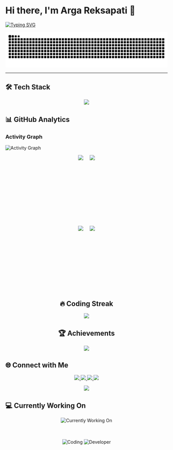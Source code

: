 # Hi there, I'm Arga Reksapati 👋

[![Typing SVG](https://readme-typing-svg.demolab.com?font=Fira+Code&pause=1000&color=00F728&width=435&lines=HELLO+WORLD+;ITS+ME+ARGA;Tech+Enthusiast)](https://git.io/typing-svg)

<div align="center">
  <!-- Gunakan elemen picture untuk mendukung mode gelap dan terang -->
  <picture>
    <source media="(prefers-color-scheme: dark)" srcset="https://raw.githubusercontent.com/areksaxyz/areksaxyz/output/github-contribution-grid-snake-dark.svg" />
    <source media="(prefers-color-scheme: light)" srcset="https://raw.githubusercontent.com/areksaxyz/areksaxyz/output/github-contribution-grid-snake.svg" />
    <img alt="GitHub Snake Animation" src="https://raw.githubusercontent.com/areksaxyz/areksaxyz/output/github-contribution-grid-snake.svg" />
  </picture>
</div>

---

## 🛠 Tech Stack

<p align="center">
  <!-- Tambahkan ikon Java di awal -->
  <img src="https://skillicons.dev/icons?i=java,py,js,git,github,linux,vscode,&perline=8" />
</p>

## 📊 GitHub Analytics

### Activity Graph
![Activity Graph](https://github-readme-activity-graph.vercel.app/graph?username=areksaxyz&theme=react-dark&hide_border=true&area=true&custom_title=Contribution%20Timeline&color=00F728&line=00F728&point=FFFFFF)

<div align="center">
  <div style="display: flex; gap: 20px; justify-content: center">
    <img src="https://github-profile-summary-cards.vercel.app/api/cards/repos-per-language?username=areksaxyz&theme=github_dark" height="200" />
    <img src="https://github-profile-summary-cards.vercel.app/api/cards/most-commit-language?username=areksaxyz&theme=github_dark" height="200" />
  </div>
  
  <div style="display: flex; gap: 20px; justify-content: center; margin-top: 20px">
    <img src="https://github-profile-summary-cards.vercel.app/api/cards/stats?username=areksaxyz&theme=github_dark" height="200" />
    <img src="https://github-profile-summary-cards.vercel.app/api/cards/productive-time?username=areksaxyz&theme=github_dark&utcOffset=8" height="200" />
  </div>
</div>

<div align="center">
  <h2>🔥 Coding Streak</h2>
  <img src="https://github-readme-streak-stats.herokuapp.com?user=areksaxyz&theme=neon-dark&hide_border=true&date_format=M%20j%5B%2C%20Y%5D&background=000000&stroke=00F728&ring=00F728&fire=00F728&currStreakLabel=00F728&sideNums=00F728&sideLabels=00F728" height="220" />
  
  <h2>🏆 Achievements</h2>
  <img src="https://github-profile-trophy.vercel.app/?username=areksaxyz&theme=onedark&no-frame=false&margin-w=15&row=2&column=5" height="220" />
</div>

## 🌐 Connect with Me

<p align="center">
  <a href="https://www.linked.com">
    <img src="https://img.shields.io/badge/LinkedIn-0077B5?style=for-the-badge&logo=linkedin&logoColor=white" />
  </a>
  <a href="mailto:">
    <img src="https://img.shields.io/badge/Gmail-D14836?style=for-the-badge&logo=gmail&logoColor=white" />
  </a>
  <a href="https://instagram.com">
    <img src="https://img.shields.io/badge/Instagram-E4405F?style=for-the-badge&logo=instagram&logoColor=white" />
  </a>
  <a href="https://api.whatsapp.com/send?phone=">
    <img src="https://img.shields.io/badge/WhatsApp-25D366?style=for-the-badge&logo=whatsapp&logoColor=white" />
  </a>
</p>

<div align="center">
  <img src="https://komarev.com/ghpvc/?username=areksaxyz&style=for-the-badge&color=00F728" />
</div>

## 💻 Currently Working On

<div align="center">
  <img src="https://readme-typing-svg.demolab.com?font=Fira+Code&pause=1000&color=00F728&width=435&lines=Exploring+new+technologies;Learning+Advanced+DevOps;Improving+Open+Source+Projects" alt="Currently Working On" />
</div>

<div style="margin-top:50px" align="center">
  <img alt="Coding" height="180" src="https://media.giphy.com/media/qgQUggAC3Pfv687qPC/giphy.gif" />
  <img alt="Developer" height="180" src="https://media.giphy.com/media/ZVik7pBtu9dNS/giphy.gif" />
</div>
